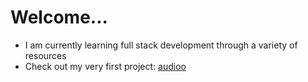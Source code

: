 # Welcome...
- I am currently learning full stack development through a variety of resources
- Check out my very first project: [audioo](https://audioo.org)
